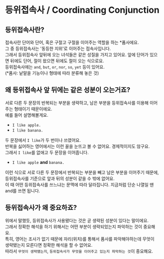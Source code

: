 # 등위접속사 / Coordinating Conjunction
## 등위접속사란?
접속사란 단어와 단어, 혹은 구절고 구절을 이어주는 역할을 하는 *품사에요.<br>
그 중 등위접속사는 '동등한 지위'로 이어주는 접속사입니다.<br>
그래서 등위접속사 앞뒤에 오는 녀석들은 같은 성질을 가지고 있어요. 앞에 단어가 있으면 뒤에도 단어, 절이 왔으면 뒤에도 절이 오는 식으로요.<br>
등위접속사에는 `and`, `but`, `or`, `nor`, `so`, `yet` 등이 있어요.<br>
(*품사: 낱말을 기능이나 형태에 따라 분류해 놓은 것)
## 왜 등위접속사 앞 뒤에는 같은 성분이 오는거죠?
서로 다른 두 문장의 반복되는 부분을 생략하고, 남은 부분을 등위접속사를 이용해 이어주는 형태이기 때문이에요.<br>
예를 들어 설명해볼게요.<br>
- `I like apple.`<br>
- `I like banana.`<br>

두 문장에서 `I like`가 두 번이나 쓰였어요.<br>
반복을 싫어하는 영어에서는 이런 꼴을 눈뜨고 볼 수 없어요. 경제적이지도 않구요.<br>
그래서 `I like`를 없애고 두 문장을 이어줍니다.<br>
- `I like apple` **and** `banana.`<br>

이런 식으로 서로 다른 두 문장에서 반복되는 부분을 빼고 남은 부분을 이어주기 때문에, 등위접속사를 기준으로 앞과 뒤의 성분이 같을 수 밖에 없어요.<br>
이 때 어떤 등위접속사를 쓰느냐는 문맥에 따라 달라집니다. 지금처럼 단순 나열일 땐 and를 쓰면 됩니다.
## 등위접속사가 왜 중요하죠?
위에서 말했듯, 등위접속사가 사용됐다는 것은 곧 생략된 성분이 있다는 말이에요.<br>
그래서 정확한 해석을 하기 위해서는 어떤 부분이 생략되었는지 파악하는 것이 중요해요.<br>
특히, 영어는 조사가 없기 때문에 자리(위치)를 통해서 품사를 파악해야하는데 무엇이 생략됐는지 모른다면 정확한 해석을 할 수 없어요.<br>
따라서 `무엇이 생략됐는지`, `등위접속사가 무엇을 이어주고 있는지 파악하는 것`이 중요해요.
